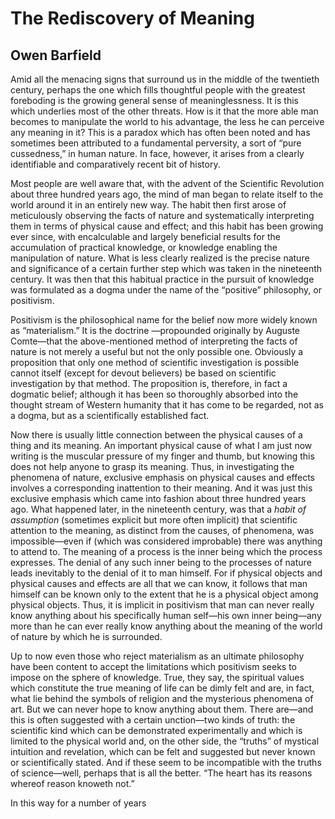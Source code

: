 # The Rediscovery of Meaning
## Owen Barfield

Amid all the menacing signs that surround us in the middle of the twentieth century, perhaps the one which fills thoughtful people with the greatest foreboding is the growing general sense of meaninglessness. It is this which underlies most of the other threats. How is it that the more able man becomes to manipulate the world to his advantage, the less he can perceive any meaning in it? This is a paradox which has often been noted and has sometimes been attributed to a fundamental perversity, a sort of “pure cussedness,” in human nature. In face, however, it arises from a clearly identifiable and comparatively recent bit of history.

Most people are well aware that, with the advent of the Scientific Revolution about three hundred years ago, the mind of man began to relate itself to the world around it in an entirely new way. The habit then first arose of meticulously observing the facts of nature and systematically interpreting them in terms of physical cause and effect; and this habit has been growing ever since, with encalculable and largely beneficial results for the accumulation of practical knowledge, or knowledge enabling the manipulation of nature. What is less clearly realized is the precise nature and significance of a certain further step which was taken in the nineteenth century. It was then that this habitual practice in the pursuit of knowledge was formulated as a dogma under the name of the “positive” philosophy, or positivism.

Positivism is the philosophical name for the belief now more widely known as “materialism.” It is the doctrine —propounded originally by Auguste Comte—that the above-mentioned method of interpreting the facts of nature is not merely a useful but not the only possible one. Obviously a proposition that only one method of scientific investigation is possible cannot itself (except for devout believers) be based on scientific investigation by that method. The proposition is, therefore, in fact a dogmatic belief; although it has been so thoroughly absorbed into the thought stream of Western humanity that it has come to be regarded, not as a dogma, but as a scientifically established fact.

Now there is usually little connection between the physical causes of a thing and its meaning. An important physical cause of what I am just now writing is the muscular pressure of my finger and thumb, but knowing this does not help anyone to grasp its meaning. Thus, in investigating the phenomena of nature, exclusive emphasis on physical causes and effects involves a corresponding inattention to their meaning. And it was just this exclusive emphasis which came into fashion about three hundred years ago. What happened later, in the nineteenth century, was that a *habit of assumption* (sometimes explicit but more often implicit) that scientific attention to the meaning, as distinct from the causes, of phenomena, was impossible—even if (which was considered improbable) there was anything to attend to. The meaning of a process is the inner being which the process expresses. The denial of any such inner being to the processes of nature leads inevitably to the denial of it to man himself. For if physical objects and physical causes and effects are all that we can know, it follows that man himself  can be known only to the extent that he is a physical object among physical objects. Thus, it is implicit in positivism that man can never really know anything about his specifically human self—his own inner being—any more than he can ever really know anything about the meaning of the world of nature by which he is surrounded.

Up to now even those who reject materialism as an ultimate philosophy have been content to accept the limitations which positivism seeks to impose on the sphere of knowledge. True, they say, the spiritual values which constitute the true meaning of life can be dimly felt and are, in fact, what lie behind the symbols of religion and the mysterious phenomena of art. But we can never hope to know anything about them. There are—and this is often suggested with a certain unction—two kinds of truth: the scientific kind which can be demonstrated experimentally and which is limited to the physical world and, on the other side, the “truths” of mystical intuition and revelation, which can be felt and suggested but never known or scientifically stated. And if these seem to be incompatible with the truths of science—well, perhaps that is all the better. “The heart has its reasons whereof reason knoweth not.”

In this way for a number of years
